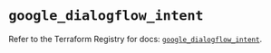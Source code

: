 # `google_dialogflow_intent`

Refer to the Terraform Registry for docs: [`google_dialogflow_intent`](https://registry.terraform.io/providers/hashicorp/google-beta/6.34.0/docs/resources/google_dialogflow_intent).
